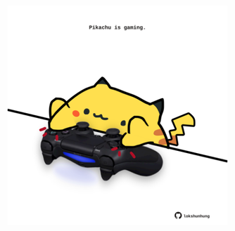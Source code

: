 <!-- built at 15/07/2022, 22:00:57 UTC -->
<p align="center">
  <img width="500" height="500" src="./ReadmeImage.svg">
</p>
